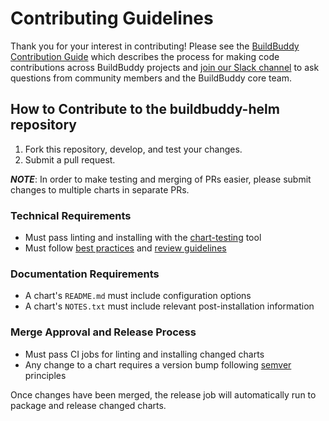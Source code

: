 # Contributing Guidelines

Thank you for your interest in contributing! Please see the [BuildBuddy Contribution Guide](https://www.buildbuddy.io/docs/contributing) which describes the process for making code contributions across BuildBuddy projects and [join our Slack channel](https://slack.buildbuddy.io) to ask questions from community members and the BuildBuddy core team.

## How to Contribute to the buildbuddy-helm repository

1. Fork this repository, develop, and test your changes.
1. Submit a pull request.

***NOTE***: In order to make testing and merging of PRs easier, please submit changes to multiple charts in separate PRs.

### Technical Requirements

* Must pass linting and installing with the [chart-testing](https://github.com/helm/chart-testing) tool
* Must follow [best practices](https://github.com/helm/helm/tree/master/docs/chart_best_practices) and [review guidelines](https://github.com/helm/charts/blob/master/REVIEW_GUIDELINES.md)

### Documentation Requirements

* A chart's `README.md` must include configuration options
* A chart's `NOTES.txt` must include relevant post-installation information

### Merge Approval and Release Process

* Must pass CI jobs for linting and installing changed charts
* Any change to a chart requires a version bump following [semver](https://semver.org/) principles

Once changes have been merged, the release job will automatically run to package and release changed charts.
